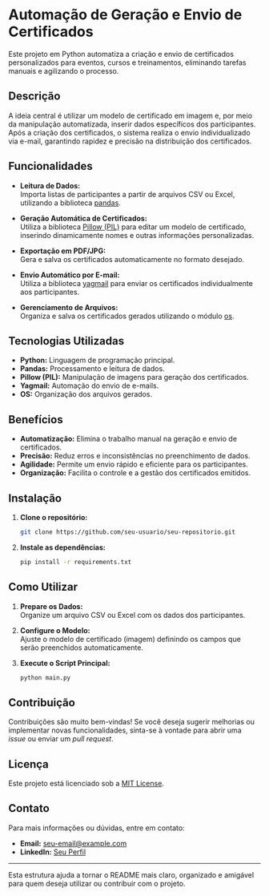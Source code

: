 
# Automação de Geração e Envio de Certificados

Este projeto em Python automatiza a criação e envio de certificados personalizados para eventos, cursos e treinamentos, eliminando tarefas manuais e agilizando o processo.

## Descrição

A ideia central é utilizar um modelo de certificado em imagem e, por meio da manipulação automatizada, inserir dados específicos dos participantes. Após a criação dos certificados, o sistema realiza o envio individualizado via e-mail, garantindo rapidez e precisão na distribuição dos certificados.

## Funcionalidades

- **Leitura de Dados:**  
  Importa listas de participantes a partir de arquivos CSV ou Excel, utilizando a biblioteca [pandas](https://pandas.pydata.org/).

- **Geração Automática de Certificados:**  
  Utiliza a biblioteca [Pillow (PIL)](https://python-pillow.org/) para editar um modelo de certificado, inserindo dinamicamente nomes e outras informações personalizadas.

- **Exportação em PDF/JPG:**  
  Gera e salva os certificados automaticamente no formato desejado.

- **Envio Automático por E-mail:**  
  Utiliza a biblioteca [yagmail](https://github.com/kootenpv/yagmail) para enviar os certificados individualmente aos participantes.

- **Gerenciamento de Arquivos:**  
  Organiza e salva os certificados gerados utilizando o módulo [os](https://docs.python.org/3/library/os.html).

## Tecnologias Utilizadas

- **Python:** Linguagem de programação principal.
- **Pandas:** Processamento e leitura de dados.
- **Pillow (PIL):** Manipulação de imagens para geração dos certificados.
- **Yagmail:** Automação do envio de e-mails.
- **OS:** Organização dos arquivos gerados.

## Benefícios

- **Automatização:** Elimina o trabalho manual na geração e envio de certificados.
- **Precisão:** Reduz erros e inconsistências no preenchimento de dados.
- **Agilidade:** Permite um envio rápido e eficiente para os participantes.
- **Organização:** Facilita o controle e a gestão dos certificados emitidos.

## Instalação

1. **Clone o repositório:**

   ```bash
   git clone https://github.com/seu-usuario/seu-repositorio.git
   ```

2. **Instale as dependências:**

   ```bash
   pip install -r requirements.txt
   ```

## Como Utilizar

1. **Prepare os Dados:**  
   Organize um arquivo CSV ou Excel com os dados dos participantes.

2. **Configure o Modelo:**  
   Ajuste o modelo de certificado (imagem) definindo os campos que serão preenchidos automaticamente.

3. **Execute o Script Principal:**

   ```bash
   python main.py
   ```

## Contribuição

Contribuições são muito bem-vindas! Se você deseja sugerir melhorias ou implementar novas funcionalidades, sinta-se à vontade para abrir uma _issue_ ou enviar um _pull request_.

## Licença

Este projeto está licenciado sob a [MIT License](LICENSE).

## Contato

Para mais informações ou dúvidas, entre em contato:

- **Email:** seu-email@example.com
- **LinkedIn:** [Seu Perfil](https://www.linkedin.com/in/seu-perfil/)

---

Esta estrutura ajuda a tornar o README mais claro, organizado e amigável para quem deseja utilizar ou contribuir com o projeto.

